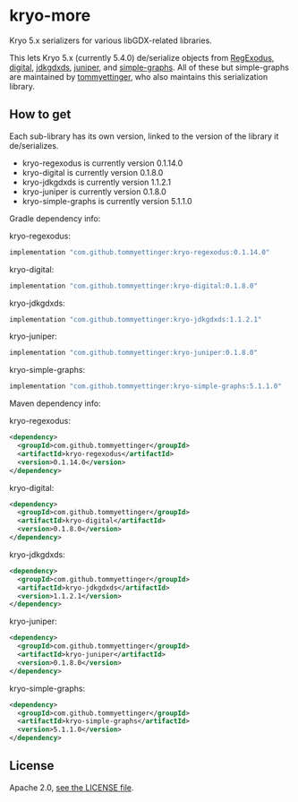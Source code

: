 # kryo-more

Kryo 5.x serializers for various libGDX-related libraries.

This lets Kryo 5.x (currently 5.4.0) de/serialize objects from [RegExodus](https://github.com/tommyettinger/RegExodus),
[digital](https://github.com/tommyettinger/digital), [jdkgdxds](https://github.com/tommyettinger/jdkgdxds),
[juniper](https://github.com/tommyettinger/juniper), and [simple-graphs](https://github.com/earlygrey/simple-graphs).
All of these but simple-graphs are maintained by [tommyettinger](https://github.com/tommyettinger), who also maintains
this serialization library.

## How to get

Each sub-library has its own version, linked to the version of the library it de/serializes.

  - kryo-regexodus is currently version 0.1.14.0
  - kryo-digital is currently version 0.1.8.0
  - kryo-jdkgdxds is currently version 1.1.2.1
  - kryo-juniper is currently version 0.1.8.0
  - kryo-simple-graphs is currently version 5.1.1.0

Gradle dependency info:

kryo-regexodus:

```gradle
implementation "com.github.tommyettinger:kryo-regexodus:0.1.14.0"
```

kryo-digital:

```gradle
implementation "com.github.tommyettinger:kryo-digital:0.1.8.0"
```

kryo-jdkgdxds:

```gradle
implementation "com.github.tommyettinger:kryo-jdkgdxds:1.1.2.1"
```

kryo-juniper:

```gradle
implementation "com.github.tommyettinger:kryo-juniper:0.1.8.0"
```

kryo-simple-graphs:

```gradle
implementation "com.github.tommyettinger:kryo-simple-graphs:5.1.1.0"
```

Maven dependency info:

kryo-regexodus:

```xml
<dependency>
  <groupId>com.github.tommyettinger</groupId>
  <artifactId>kryo-regexodus</artifactId>
  <version>0.1.14.0</version>
</dependency>
```

kryo-digital:

```xml
<dependency>
  <groupId>com.github.tommyettinger</groupId>
  <artifactId>kryo-digital</artifactId>
  <version>0.1.8.0</version>
</dependency>
```

kryo-jdkgdxds:

```xml
<dependency>
  <groupId>com.github.tommyettinger</groupId>
  <artifactId>kryo-jdkgdxds</artifactId>
  <version>1.1.2.1</version>
</dependency>
```

kryo-juniper:

```xml
<dependency>
  <groupId>com.github.tommyettinger</groupId>
  <artifactId>kryo-juniper</artifactId>
  <version>0.1.8.0</version>
</dependency>
```

kryo-simple-graphs:

```xml
<dependency>
  <groupId>com.github.tommyettinger</groupId>
  <artifactId>kryo-simple-graphs</artifactId>
  <version>5.1.1.0</version>
</dependency>
```

## License

Apache 2.0, [see the LICENSE file](LICENSE).